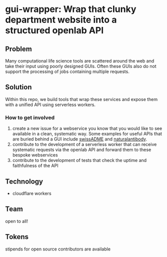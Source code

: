 # gui-wrapper: Wrap that clunky department website into a structured openlab API
## Problem
Many computational life science tools are scattered around the web and take their input using poorly designed GUIs. Often these GUIs also do not support the processing of jobs containing multiple requests.

## Solution
Within this repo, we build tools that wrap these services and expose them with a unified API using serverless workers. 

### How to get involved
1. create a new issue for a webservice you know that you would like to see available in a clean, systematic way. Some examples for useful APIs that are buried behind a GUI include [swissADME](http://www.swissadme.ch/index.php) and [naturalantibody](https://research.naturalantibody.com/). 
2. contribute to the development of a serverless worker that can receive systematic requests via the openlab API and forward them to these bespoke webservices
3. contribute to the development of tests that check the uptime and faithfulness of the API

## Technology
* cloudflare workers

## Team 
open to all!

## Tokens 
stipends for open source contributors are available




